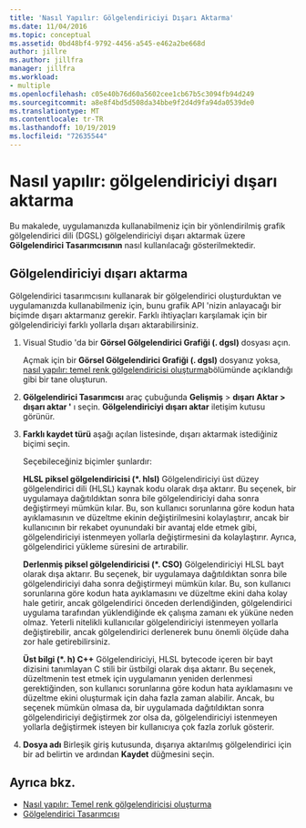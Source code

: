 ```yaml
---
title: 'Nasıl Yapılır: Gölgelendiriciyi Dışarı Aktarma'
ms.date: 11/04/2016
ms.topic: conceptual
ms.assetid: 0bd48bf4-9792-4456-a545-e462a2be668d
author: jillre
ms.author: jillfra
manager: jillfra
ms.workload:
- multiple
ms.openlocfilehash: c05e40b76d60a5602cee1cb67b5c3094fb94d249
ms.sourcegitcommit: a8e8f4bd5d508da34bbe9f2d4d9fa94da0539de0
ms.translationtype: MT
ms.contentlocale: tr-TR
ms.lasthandoff: 10/19/2019
ms.locfileid: "72635544"
---
```

# <a name="how-to-export-a-shader"></a>Nasıl yapılır: gölgelendiriciyi dışarı aktarma

Bu makalede, uygulamanızda kullanabilmeniz için bir yönlendirilmiş grafik gölgelendirici dili (DGSL) gölgelendiriciyi dışarı aktarmak üzere **Gölgelendirici Tasarımcısının** nasıl kullanılacağı gösterilmektedir.

## <a name="export-a-shader"></a>Gölgelendiriciyi dışarı aktarma

Gölgelendirici tasarımcısını kullanarak bir gölgelendirici oluşturduktan ve uygulamanızda kullanabilmeniz için, bunu grafik API 'nizin anlayacağı bir biçimde dışarı aktarmanız gerekir. Farklı ihtiyaçları karşılamak için bir gölgelendiriciyi farklı yollarla dışarı aktarabilirsiniz.

1. Visual Studio 'da bir **Görsel Gölgelendirici Grafiği (. dgsl)** dosyası açın.

     Açmak için bir **Görsel Gölgelendirici Grafiği (. dgsl)** dosyanız yoksa, [nasıl yapılır: temel renk gölgelendiricisi oluşturma](../designers/how-to-create-a-basic-color-shader.md)bölümünde açıklandığı gibi bir tane oluşturun.

2. **Gölgelendirici Tasarımcısı** araç çubuğunda **Gelişmiş**  > **dışarı** **Aktar  >  dışarı aktar '** ı seçin. **Gölgelendiriciyi dışarı aktar** iletişim kutusu görünür.

3. **Farklı kaydet türü** aşağı açılan listesinde, dışarı aktarmak istediğiniz biçimi seçin.

     Seçebileceğiniz biçimler şunlardır:

     **HLSL piksel gölgelendiricisi (\*. hlsl)** Gölgelendiriciyi üst düzey gölgelendirici dili (HLSL) kaynak kodu olarak dışa aktarır. Bu seçenek, bir uygulamaya dağıtıldıktan sonra bile gölgelendiriciyi daha sonra değiştirmeyi mümkün kılar. Bu, son kullanıcı sorunlarına göre kodun hata ayıklamasının ve düzeltme ekinin değiştirilmesini kolaylaştırır, ancak bir kullanıcının bir rekabet oyunundaki bir avantaj elde etmek gibi, gölgelendiriciyi istenmeyen yollarla değiştirmesini da kolaylaştırır. Ayrıca, gölgelendirici yükleme süresini de artırabilir.

     **Derlenmiş piksel gölgelendiricisi (\*. CSO)** Gölgelendiriciyi HLSL bayt olarak dışa aktarır. Bu seçenek, bir uygulamaya dağıtıldıktan sonra bile gölgelendiriciyi daha sonra değiştirmeyi mümkün kılar. Bu, son kullanıcı sorunlarına göre kodun hata ayıklamasını ve düzeltme ekini daha kolay hale getirir, ancak gölgelendirici önceden derlendiğinden, gölgelendirici uygulama tarafından yüklendiğinde ek çalışma zamanı ek yüküne neden olmaz. Yeterli nitelikli kullanıcılar gölgelendiriciyi istenmeyen yollarla değiştirebilir, ancak gölgelendirici derlenerek bunu önemli ölçüde daha zor hale getirebilirsiniz.

     **Üst bilgi (\*. h) C++**  Gölgelendiriciyi, HLSL bytecode içeren bir bayt dizisini tanımlayan C stili bir üstbilgi olarak dışa aktarır. Bu seçenek, düzeltmenin test etmek için uygulamanın yeniden derlenmesi gerektiğinden, son kullanıcı sorunlarına göre kodun hata ayıklamasını ve düzeltme ekini oluşturmak için daha fazla zaman alabilir. Ancak, bu seçenek mümkün olmasa da, bir uygulamada dağıtıldıktan sonra gölgelendiriciyi değiştirmek zor olsa da, gölgelendiriciyi istenmeyen yollarla değiştirmek isteyen bir kullanıcıya çok fazla zorluk gösterir.

4. **Dosya adı** Birleşik giriş kutusunda, dışarıya aktarılmış gölgelendirici için bir ad belirtin ve ardından **Kaydet** düğmesini seçin.

## <a name="see-also"></a>Ayrıca bkz.

- [Nasıl yapılır: Temel renk gölgelendiricisi oluşturma](../designers/how-to-create-a-basic-color-shader.md)
- [Gölgelendirici Tasarımcısı](../designers/shader-designer.md)